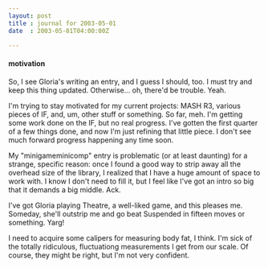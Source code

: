 ```yaml
---
layout: post
title : journal for 2003-05-01
date  : 2003-05-01T04:00:00Z

---
```

<h4>motivation</h4>So, I see Gloria's writing an entry, and I guess I should, too.  I must try and keep this thing updated.  Otherwise... oh, there'd be trouble.  Yeah.

I'm trying to stay motivated for my current projects:  MASH R3, various pieces of IF, and, um, other stuff or something.  So far, meh.  I'm getting some work done on the IF, but no real progress.  I've gotten the first quarter of a few things done, and now I'm just refining that little piece.  I don't see much forward progress happening any time soon.

My "minigameminicomp" entry is problematic (or at least daunting) for a strange, specific reason:  once I found a good way to strip away all the overhead size of the library, I realized that I have a huge amount of space to work with.  I know I don't need to fill it, but I feel like I've got an intro so big that it demands a big middle.  Ack.

I've got Gloria playing Theatre, a well-liked game, and this pleases me. Someday, she'll outstrip me and go beat Suspended in fifteen moves or something.  Yarg!

I need to acquire some calipers for measuring body fat, I think.  I'm sick of the totally ridiculous, fluctuationg measurements I get from our scale.  Of course, they might be right, but I'm not very confident.

